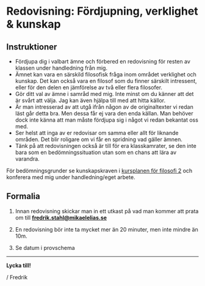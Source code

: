 # Redovisning: Fördjupning, verklighet & kunskap

## Instruktioner

- Fördjupa dig i valbart ämne och förbered en redovisning för resten av klassen under handledning från mig. 
- Ämnet kan vara en särskild filosofisk fråga inom området verklighet och kunskap. Det kan också vara en filosof som du finner särskilt intressent, eller för den delen en jämförelse av två eller flera filosofer. 
- Gör ditt val av ämne i samråd med mig. Inte minst om du känner att det är svårt att välja. Jag kan även hjälpa till med att hitta källor. 
- Är man intresserad av att utgå ifrån någon av de originaltexter vi redan läst går detta bra. Men dessa får ej vara den enda källan. Man behöver dock inte känna att man måste fördjupa sig i något vi redan bekantat oss med.
- Ser helst att inga av er redovisar om samma eller allt för liknande områden. Det blir roligare om vi får en spridning vad gäller ämnen. 
- Tänk på att redovisningen också är till för era klasskamrater, se den inte bara som en bedömningssituation utan som en chans att lära av varandra. 

För bedömningsgrunder se kunskapskraven i [kursplanen för filosofi 2](kursplan_filosofi2.md) och konferera med mig under handledning/eget arbete. 

## Formalia

1. Innan redovisning skickar man in ett utkast på vad man kommer att prata om till **fredrik.stahl@mikaelelias.se**

2. En redovisning bör inte ta mycket mer än 20 minuter, men inte mindre än 10m. 

3. Se datum i provschema

***

**Lycka till!**

/ Fredrik